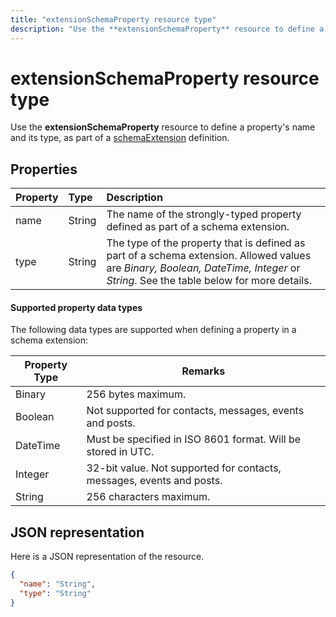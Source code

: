 ```yaml
---
title: "extensionSchemaProperty resource type"
description: "Use the **extensionSchemaProperty** resource to define a property's name and its type, as part of a schemaExtension definition."
---
```


# extensionSchemaProperty resource type

Use the **extensionSchemaProperty** resource to define a property's name and its type, as part of a [schemaExtension](schemaextension.md) definition.


## Properties
| Property	   | Type	|Description|
|:---------------|:--------|:----------|
|name|String| The name of the strongly-typed property defined as part of a schema extension.|
|type|String| The type of the property that is defined as part of a schema extension.  Allowed values are *Binary, Boolean, DateTime, Integer* or *String*.  See the table below for more details.|

#### Supported property data types 
The following data types are supported when defining a property in a schema extension:

| Property Type | Remarks |
|-------------|------------|
| Binary | 256 bytes maximum. |
| Boolean | Not supported for contacts, messages, events and posts. |
| DateTime | Must be specified in ISO 8601 format. Will be stored in UTC. |
| Integer | 32-bit value. Not supported for contacts, messages, events and posts. |
| String | 256 characters maximum. |

## JSON representation
Here is a JSON representation of the resource.

<!-- {
  "blockType": "resource",
  "optionalProperties": [

  ],
  "@odata.type": "microsoft.graph.extensionSchemaProperty"
}-->

```json
{
  "name": "String",
  "type": "String"
}

```

<!-- uuid: 8fcb5dbc-d5aa-4681-8e31-b001d5168d79
2015-10-25 14:57:30 UTC -->
<!-- {
  "type": "#page.annotation",
  "description": "extensionSchemaProperty resource",
  "keywords": "",
  "section": "documentation",
  "tocPath": ""
}-->
